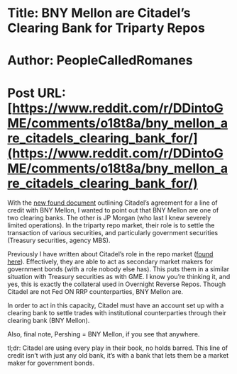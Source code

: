 # Title: BNY Mellon are Citadel’s Clearing Bank for Triparty Repos
# Author: PeopleCalledRomanes
# Post URL: [https://www.reddit.com/r/DDintoGME/comments/o18t8a/bny_mellon_are_citadels_clearing_bank_for/](https://www.reddit.com/r/DDintoGME/comments/o18t8a/bny_mellon_are_citadels_clearing_bank_for/)


With the [new found document](https://www.reddit.com/r/Superstonk/comments/o13686/am_i_reading_this_correctly_from_041321_citadel/?utm_source=share&amp;amp;utm_medium=ios_app&amp;amp;utm_name=iossmf) outlining Citadel’s agreement for a line of credit with BNY Mellon, I wanted to point out that BNY Mellon are one of two clearing banks. The other is JP Morgan (who last I knew severely limited operations). In the triparty repo market, their role is to settle the transaction of various securities, and particularly government securities (Treasury securities, agency MBS). 

Previously I have written about Citadel’s role in the repo market ([found here](https://www.reddit.com/r/DDintoGME/comments/nypf3d/citadel_and_the_7_citadels/?utm_source=share&amp;amp;utm_medium=ios_app&amp;amp;utm_name=iossmf)). Effectively, they are able to act as secondary market makers for government bonds (with a role nobody else has). This puts them in a similar situation with Treasury securities as with GME. I know you’re thinking it, and yes, this is exactly the collateral used in Overnight Reverse Repos. Though Citadel are not Fed ON RRP counterparties, BNY Mellon are.

In order to act in this capacity, Citadel must have an account set up with a clearing bank to settle trades with institutional counterparties through their clearing bank (BNY Mellon).

Also, final note, Pershing = BNY Mellon, if you see that anywhere.

tl;dr: Citadel are using every play in their book, no holds barred. This line of credit isn’t with just any old bank, it’s with a bank that lets them be a market maker for government bonds.